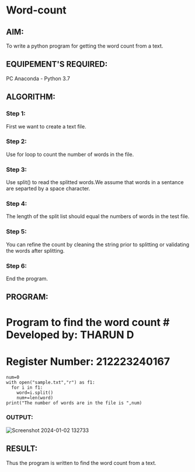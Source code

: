 # Word-count
## AIM:
To write a python program for getting the word count from a text.
## EQUIPEMENT'S REQUIRED: 
PC
Anaconda - Python 3.7
## ALGORITHM: 
### Step 1:
First we want to create a text file.

### Step 2: 
Use for loop to count the number of words in the file.
 
### Step 3:
Use split() to read the splitted words.We assume that words in a sentance are separted by a space character.

### Step 4:  
The length of the split list should equal the numbers of words in the test file.

### Step 5: 
You can refine the count by cleaning the string prior to splitting or validating the words after splitting.

### Step 6:
End the program.

## PROGRAM:
# Program to find the word count  # Developed by: THARUN D
# Register Number: 212223240167
~~~
num=0
with open("sample.txt","r") as f1:
  for i in f1:
    word=i.split()
    num+=len(word)
print("The number of words are in the file is ",num)
~~~
### OUTPUT:
![Screenshot 2024-01-02 132733](https://github.com/THARUNDT/Word-count/assets/144871537/816a397a-b01c-4f99-9bc2-de2491b00ecf)



## RESULT:
Thus the program is written to find the word count from a text.
